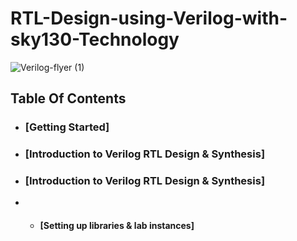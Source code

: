 # RTL-Design-using-Verilog-with-sky130-Technology
![Verilog-flyer (1)](https://user-images.githubusercontent.com/104474928/165444531-7100dd83-27a8-4cf3-a2f8-f574f72e82fd.png)
## Table Of Contents
* ### [Getting Started]
* ### [Introduction to Verilog RTL Design & Synthesis]
* ### [Introduction to Verilog RTL Design & Synthesis]
* * #### [Setting up libraries & lab instances]
